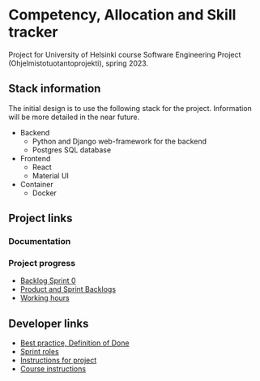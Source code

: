 # Competency, Allocation and Skill tracker

Project for University of Helsinki course Software Engineering Project (Ohjelmistotuotantoprojekti), spring 2023.

## Stack information
The initial design is to use the following stack for the project. Information will be more detailed in the near future. 
- Backend
  - Python and Django web-framework for the backend
  - Postgres SQL database
- Frontend
  - React
  - Material UI
- Container
  - Docker

## Project links

### Documentation

### Project progress
- [Backlog Sprint 0](https://docs.google.com/spreadsheets/d/1wXlovJIC06ALvSr0M8b3VLNFiQBl1FqVd2ohvP6ofAQ/edit#gid=0)
- [Product and Sprint Backlogs](https://docs.google.com/spreadsheets/d/1S5vMRKWoh7EqyPTEw0pMzFiRCvPBMS1V/edit#gid=1159722037)
- [Working hours](https://docs.google.com/spreadsheets/d/1krRQkM73SgpyN823PulQSOlVZdtE565QKWDeB00OikY/edit#gid=0)

## Developer links
- [Best practice, Definition of Done](https://docs.google.com/document/d/1NonQrUMyR0aYnCJGbhKkU74uqanqBfKQ1cmjqPz5Bu8/edit)
- [Sprint roles](https://docs.google.com/spreadsheets/d/1Q4MoQU1m7zkIFaSLqo1c0bxwS7ynKVRr_-0KvGd1d-M/edit#gid=0)
- [Instructions for project](https://github.com/Cast2023/ohjeita)
- [Course instructions](https://github.com/HY-TKTL/TKT20007-Ohjelmistotuotantoprojekti)

